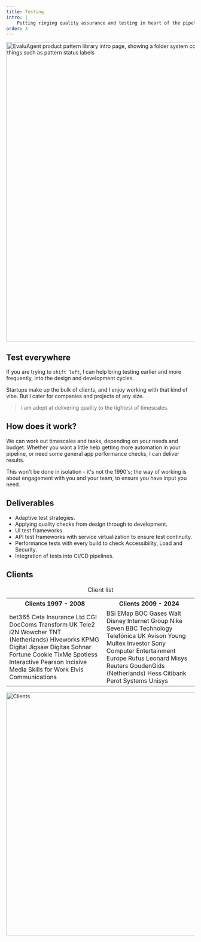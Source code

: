 ```yaml
---
title: Testing
intro: |
    Putting ringing quality assurance and testing in heart of the pipeline, from design to production.
order: 3
---
```


<picture>
    <img src="/assets/img/qe.png" alt="EvaluAgent product pattern library intro page, showing a folder system containing the patterns and documenting things such as pattern status labels" width="800" loading="lazy" decoding="async" />
</picture>

## Test everywhere

If you are trying to `shift left`, I can help bring testing earlier and more frequently, into the design and development cycles.

Startups make up the bulk of clients, and I enjoy working with that kind of vibe. But I cater for companies and projects of any size. 

> I am adept at delivering quality to the tightest of timescales.

## How does it work?

We can work out timescales and tasks, depending on your needs and budget. Whether you want a little help getting more automation in your pipeline, or need some general app performance checks, I can deliver results. 

This won't be done in isolation - it's not the 1990's; the way of working is about engagement with you and your team, to ensure you have input you need.

## Deliverables

- Adaptive test strategies.
- Applying quality checks from design through to development.
- UI test frameworks
- API test frameworks with service virtualization to ensure test continuity.
- Performance tests with every build to check Accessibility, Load and Security.
- Integration of tests into CI/CD pipelines.

## Clients

<section class="table-container" tabindex="0" aria-labelledby="caption">
    <table>
        <caption id="caption">Client list</caption>
            <tr>
                <th>Clients 1997 - 2008</th>
                <th>Clients 2009 - 2024</th>
            </tr>
            <tr>
                <td>bet365
Ceta Insurance Ltd 
CGI
DocComs
Transform UK
Tele2
i2N
Wowcher
TNT (Netherlands)
Hiveworks
KPMG
Digital Jigsaw
Digitas
Sohnar
Fortune Cookie
TixMe
Spotless Interactive
Pearson
Incisive Media
Skills for Work
Elvis Communications</td>
                <td>BSi
EMap
BOC Gases
Walt Disney Internet Group
Nike
Seven
BBC Technology
Telefónica UK
Avison Young
Multex Investor
Sony Computer Entertainment Europe
Rufus Leonard
Misys
Reuters
GoudenGids (Netherlands)
Hess
Citibank
Perot Systems
Unisys
</td>
            </tr>
    </table>
</section>

<picture>
    <img src="/assets/img/clients-qe.png" alt="Clients" width="650" decoding="async" />
</picture>

<!-- ![Quality engineering clients](/img/clients-qe.png) -->